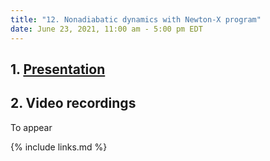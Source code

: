 ```yaml
---
title: "12. Nonadiabatic dynamics with Newton-X program"
date: June 23, 2021, 11:00 am - 5:00 pm EDT
---
```


## 1. [Presentation](../files/Barbatti-newtonx.pdf)


## 2. Video recordings

To appear



{% include links.md %}

